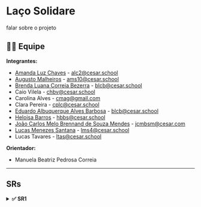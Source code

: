 # Laço Solidare

falar sobre o projeto

## 👩‍💻 Equipe

**Integrantes:**

* [Amanda Luz Chaves](https://github.com/amandaaluzc) - alc2@cesar.school  
* [Augusto Malheiros](https://github.com/goodguto) - ams10@cesar.school
* [Brenda Luana Correia Bezerra](https://github.com/brendalu2005) - blcb@cesar.school
* Caio Vilela - chbv@cesar.school
* Carolina Alves - cmag@gmail.com
* Clara Pereira - cplc@cesar.school
* [Eduardo Albuquerque Alves Barbosa](https://github.com/eduaab) - blcb@cesar.school
* [Heloisa Barros]() - hbbs@cesar.school
* [João Carlos Melo Brennand de Souza Mendes](https://github.com/joaocm1804) - jcmbsm@cesar.com
* [Lucas Menezes Santana](https://github.com/ucasmenezes08) - lms4@cesar.school
* Lucas Tavares - ltas@cesar.school


**Orientador:**  
* Manuela Beatriz Pedrosa Correia

---

## SRs

<details>
 <summary><strong>✅ SR1</strong></summary>

### 📜 Histórias Implementadas

* **História X**: colocar historia
* **História XX**: colocar historia

[Link das Histórias de Usuário](https://docs.google.com/document/d/1Pk1Fd_mhgOQTSp9ye19LkWUOJzxUpUDJZPQOxYYtWq4/edit?usp=sharing)

### 🎥 Screencast

[Screencast protótipo de baixa]()


### 📋 Diagrama de Atividades

[Link Para O Jira]()

* BACKLOG  
![Jira]() 

* SPRINT  
![Jira]() 

### 🐛 Issue/Bug Tracker



### 🚀 Deployment

* [Site no Ar]()

### 👯‍♂️ Relato de programação

